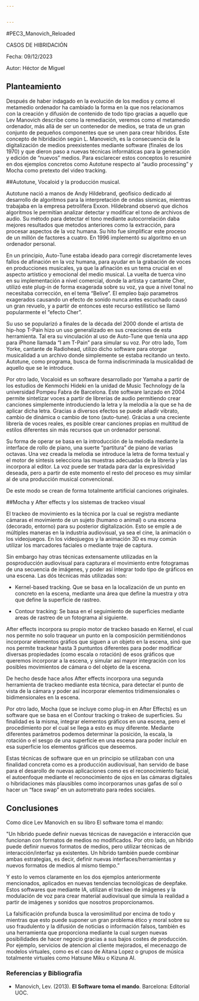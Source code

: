 ```yaml
---


---
```


<p>#PEC3_Manovich_Reloaded</p>
<p>CASOS DE HIBRIDACIÓN</p>
<p>Fecha: 09/12/2023</p>
<p>Autor: Héctor de Miguel</p>
<h2 id="planteamiento">Planteamiento</h2>
<p>Después de haber indagado en la evolución de los medios y como el metamedio ordenador ha cambiado la forma en la que nos relacionamos con la creación y difusión de contenido de todo tipo gracias a aquello que Lev Manovich describe como la remediación, veremos como el metamedio ordenador, más allá de ser un contenedor de medios, se trata de un gran conjunto de pequeños componentes que se unen para crear híbridos. Este concepto de hibridación según L. Manoveich, es la consecuencia de la digitalización de medios preexistentes mediante software (finales de los 1970) y que dieron paso a nuevas técnicas informáticas para la generación y edición de “nuevos” medios. Para esclarecer estos conceptos lo resumiré en dos ejemplos concretos como Autotune respecto al “audio processing” y Mocha como pretexto del video tracking.</p>
<p>##Autotune, Vocaloid y la producción musical.</p>
<p>Autotune nació a manos de Andy Hildebrand, geofisico dedicado al desarrollo de algoritmos para la interpretación de ondas sísmicas, mientras trabajaba en la empresa petrolifera Exxon. Hildebrand observó que dichos algoritmos le permitían analizar detectar y modificar el tono de archivos de audio. Su método para detectar el tono mediante autocorrelación daba mejores resultados que metodos anteriores como la extracción, para procesar aspectos de la voz humana. Su hito fue simplificar este proceso de un millón de factores a cuatro. En 1996 implementó su algoritmo en un ordenador personal.</p>
<p>En un principio, Auto-Tune estaba ideado para corregir discretamente leves fallos de afinación en la voz humana, para ayudar en la grabación de voces en producciones musicales, ya que la afinación es un tema crucial en el aspecto artístico y emocional del medio musical. La vuelta de tuerca vino en su implementación a nivel comercial, donde la artista y cantante Cher, utilizó este plug-in de forma exagerada sobre su voz, ya que a nivel tonal no necesitaba corrección, en el tema “Belive”. El empleo bajo parametros exagerados causando un efecto de sonido nunca antes escuchado causó un gran revuelo, y a partir de entonces este recurso estilístico se llamó popularmente el “efecto Cher”.</p>
<p>Su uso se popularizó a finales de la década del 2000 donde el artista de hip-hop T-Pain hizo un uso generalizado en sus creaciones de esta herramienta. Tal era su vinculación al uso de Auto-Tune que tenía una app para iPhone llamada “I am T-Pain” para simular su voz. Por otro lado, Tom Yorke, cantante de Radiohead, utilizo dicho software para otorgar musicalidad a un archivo donde simplemente se estaba recitando un texto. Autotune, como programa, busca de forma indiscriminada la musicalidad de aquello que se le introduce.</p>
<p>Por otro lado, Vocaloid es un software desarrollado por Yamaha a partir de los estudios de Kenmochi Hideki en la unidad de Music Technology de la universidad Pompeu Fabra de Barcelona. Este software lanzado en 2004 permite sintetizar voces a partir de librerías de audio permitiendo crear canciones simplemente introduciendo la letra y la melodía a la que se ha de aplicar dicha letra. Gracias a diversos efectos se puede añadir vibrato, cambio de dinámica o cambio de tono (auto-tune). Grácias a una creciente librería de voces reales, es posible crear canciones propias en multitud de estilos diferentes sin más recursos que un ordenador personal.</p>
<p>Su forma de operar se basa en la introducción de la melodía mediante la interface de rollo de piano, una suerte “partitura” de piano de varias octavas. Una vez creada la melodia se introduce la letra de forma textual y el motor de síntesis selecciona las muestras adecuadas de la librería y las incorpora al editor. La voz puede ser tratada para dar la expresividad deseada, pero a partir de este momento el resto del proceso es muy similar al de una producción musical convencional.</p>
<p>De este modo se crean de forma totalmente artificial canciones originales.</p>
<p>##Mocha y After effects y los sistemas de trackeo visual</p>
<p>El trackeo de movimiento es la técnica por la cual se registra mediante cámaras el movimiento de un sujeto (humano o animal) o una escena (decorado, entorno) para su posterior digitalización. Esto se emple a de múltiples maneras en la industria audiovisual, ya sea el cine, la animación o los videojuegos. En los videojuegos y la animación 3D es muy común utilizar los marcadores faciales o mediante traje de captura.</p>
<p>Sin embargo hay otras técnicas extensamente utilizadas en la posproducción audiovisual para capturara el movimiento entre fotogramas de una secuencia de imágenes, y poder así integrar todo tipo de gráficos en una escena. Las dós técnicas más utilizadas son:</p>
<ul>
<li>
<p>Kernel-based tracking. Que se basa en la localización de un punto en concreto en la escena, mediante una área que define la muestra y otra que define la superficie de rastreo.</p>
</li>
<li>
<p>Contour tracking: Se basa en el seguimiento de superficies mediante areas de rastreo de un fotograma al siguiente.</p>
</li>
</ul>
<p>After effects incorpora su propio motor de trackeo basado en Kernel, el cual nos permite no solo traquear un punto en la composición permitiéndonos incorporar elementos gráfios que siguen a un objeto en la escena, sinó que nos permite trackear hasta 3 puntuntos diferentes para poder modificar diversas propiedades (como escala o rotación) de esos gráficos que queremos incorporar a la escena, y simular así mayor integración con los posibles movimientos de cámara o del objeto de la escena.</p>
<p>De hecho desde hace años After effects incorpora una segunda herramienta de trackeo mediante esta técnica, para detectar el punto de vista de la cámara y poder así incorporar elementos tridimensionales o bidimensionales en la escena.</p>
<p>Por otro lado, Mocha (que se incluye como plug-in en After Effects) es un software que se basa en el Contour tracking o trakeo de superficies. Su finalidad es la misma, integrar elementos gráficos en una escena, pero el procedimiento por el cual se llega a esto es muy diferente. Mediante diferentes parámetros podemos determinar la posición, la escala, la rotación o el sesgo de una superficie en una escena para poder incluir en esa superficie los elementos gráficos que deseemos.</p>
<p>Estas técnicas de software que en un principio se utilizaban con una finalidad concreta como es a producción audiovisual, han servido de base para el desarollo de nuevas aplicaciones como es el reconocimiento facial, el autoenfoque mediante el reconocimiento de ojos en las cámaras digitales o hibridaciones más plausibles como incorporarnos unas gafas de sol o hacer un “face swap” en un autorretrato para redes sociales.</p>
<h2 id="conclusiones">Conclusiones</h2>
<p>Como dice Lev Manovich en su libro El software toma el mando:</p>
<p>"Un híbrido puede definir nuevas técnicas de navegación e interacción que funcionan con formatos de medios no modificados. Por otro lado, un híbrido puede definir nuevos formatos de medios, pero utilizar técnicas de interacción/interfaz ya existentes. Un híbrido también puede combinar ambas estrategias, es decir, definir nuevas interfaces/herramientas y nuevos formatos de medios al mismo tiempo.”</p>
<p>Y esto lo vemos claramente en los dos ejemplos anteriormente mencionados, aplicados en nuevas tendencias tecnológicas de deepfake. Estos softwares que mediante IA, utilizan el trackeo de imágenes y la modulación de voz para crear material audiovisual que simula la realidad a partir de imágenes y sonidos que nosotros proporcionamos.</p>
<p>La falsificación profunda busca la verosimilitud por encima de todo y mientras que esto puede suponer un gran problema ético y moral sobre su uso fraudulento y la difusión de noticias o información falsos, también es una herramienta que proporciona mediante la cual surgen nuevas posibilidades de hacer negocio gracias a sus bajos costes de producción. Por ejemplo, servicios de atencion al cliente mejorados, el mecenazgo de modelos virtuales, como es el caso de Aitana Lopez o grupos de música totalmente virtuales como Hatsune Miku o Kizuna AI.</p>
<h3 id="referencias-y-bibliografía">Referencias y Bibliografía</h3>
<ul>
<li>Manovich, Lev. (2013). <strong>El Software toma el mando</strong>. Barcelona: Editorial UOC.</li>
</ul>

